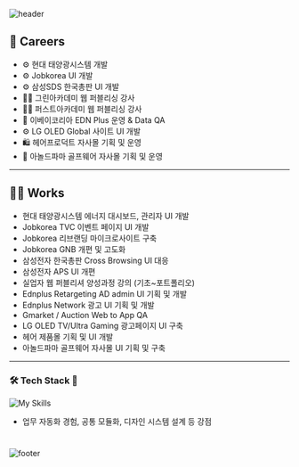 ![header](https://capsule-render.vercel.app/api?type=waving&color=0:ec99b4,100:9ad7ec&height=200&section=header&text=박정아&desc=UI%20Developer&fontSize=32&animation=twinkling&fontColor=ffffff&fontAlign=10&fontAlignY=35&descAlign=90&descAlignY=50)
## 💼 Careers

- ⚙ 현대 태양광시스템 개발  
- ⚙ Jobkorea UI 개발  
- ⚙ 삼성SDS 한국총판 UI 개발  
- 👩‍🏫 그린아카데미 웹 퍼블리싱 강사  
- 👩‍🏫 퍼스트아카데미 웹 퍼블리싱 강사  
- 🧪 이베이코리아 EDN Plus 운영 & Data QA  
- ⚙ LG OLED Global 사이트 UI 개발  
- 🛍 헤어프로덕트 자사몰 기획 및 운영  
- 🧥 아놀드파마 골프웨어 자사몰 기획 및 운영  

---

## 🐱‍🏍 Works

- 현대 태양광시스템 에너지 대시보드, 관리자 UI 개발  
- Jobkorea TVC 이벤트 페이지 UI 개발  
- Jobkorea 리브랜딩 마이크로사이트 구축  
- Jobkorea GNB 개편 및 고도화  
- 삼성전자 한국총판 Cross Browsing UI 대응  
- 삼성전자 APS UI 개편  
- 실업자 웹 퍼블리셔 양성과정 강의 (기초~포트폴리오)  
- Ednplus Retargeting AD admin UI 기획 및 개발  
- Ednplus Network 광고 UI 기획 및 개발  
- Gmarket / Auction Web to App QA  
- LG OLED TV/Ultra Gaming 광고페이지 UI 구축  
- 헤어 제품몰 기획 및 UI 개발  
- 아놀드파마 골프웨어 자사몰 UI 기획 및 구축  

---

### 🛠 Tech Stack 🔨
![My Skills](https://skillicons.dev/icons?i=js,html,css,scss,threejs,vue,react,webpack,nodejs,aws,figma)

<!--
![JavaScript](https://img.shields.io/badge/JavaScript-F7DF1E.svg?&style=for-the-badge&logo=JavaScript&logoColor=white)
![HTML5](https://img.shields.io/badge/HTML5-E34F26.svg?&style=for-the-badge&logo=HTML5&logoColor=white)
![CSS3](https://img.shields.io/badge/CSS3-1572B6.svg?&style=for-the-badge&logo=CSS3&logoColor=white) 
![threejs](https://img.shields.io/badge/threejs-000000.svg?&style=for-the-badge&logo=threedotjs&logoColor=white)
![sass](https://img.shields.io/badge/sass-CC6699.svg?&style=for-the-badge&logo=sass&logoColor=white) <br>
![vue](https://img.shields.io/badge/vue-4FC08D.svg?&style=for-the-badge&logo=vuedotjs&logoColor=white)
![react](https://img.shields.io/badge/react-61DAFB.svg?&style=for-the-badge&logo=react&logoColor=white)
![webpack](https://img.shields.io/badge/webpack-8DD6F9.svg?&style=for-the-badge&logo=webpack&logoColor=white)
![nodejs](https://img.shields.io/badge/nodejs-339933.svg?&style=for-the-badge&logo=nodedotjs&logoColor=white)
![amazonaws](https://img.shields.io/badge/amazonaws-232F3E.svg?&style=for-the-badge&logo=amazonaws&logoColor=white) -->

+ 업무 자동화 경험, 공통 모듈화, 디자인 시스템 설계 등 강점

#

![footer](https://capsule-render.vercel.app/api?type=waving&color=0:ec99b4,100:9ad7ec&height=180&section=footer)



